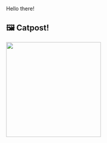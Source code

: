 Hello there!



## 🖼️ Catpost!

<sub>
    <img src="https://cdn2.thecatapi.com/images/csk.jpg" height="256">
</sub>

